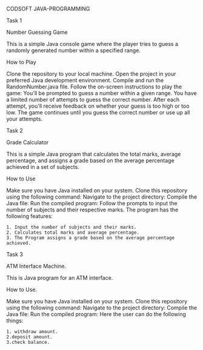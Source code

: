 CODSOFT JAVA-PROGRAMMING

Task 1

Number Guessing Game

This is a simple Java console game where the player tries to guess a randomly generated number within a specified range.

How to Play

Clone the repository to your local machine.
Open the project in your preferred Java development environment.
Compile and run the RandomNumber.java file.
Follow the on-screen instructions to play the game:
You'll be prompted to guess a number within a given range.
You have a limited number of attempts to guess the correct number.
After each attempt, you'll receive feedback on whether your guess is too high or too low.
The game continues until you guess the correct number or use up all your attempts.

Task 2

Grade Calculator

This is a simple Java program that calculates the total marks, average percentage, and assigns a grade based on the average percentage achieved in a set of subjects.

How to Use

Make sure you have Java installed on your system.
Clone this repository using the following command:
Navigate to the project directory:
Compile the Java file:
Run the compiled program:
Follow the prompts to input the number of subjects and their respective marks.
The program has the following features:

    1. Input the number of subjects and their marks.
    2. Calculates total marks and average percentage.
    3. The Program assigns a grade based on the average percentage achieved.

Task 3

ATM Interface Machine.

This is Java program for an ATM interface.

How to Use.

Make sure you have Java installed on your system.
Clone this repository using the following command:
Navigate to the project directory:
Compile the Java file:
Run the compiled program:
Here the user can do the following things:

    1. withdraw amount.
    2.deposit amount.
    3.check balance.
    
